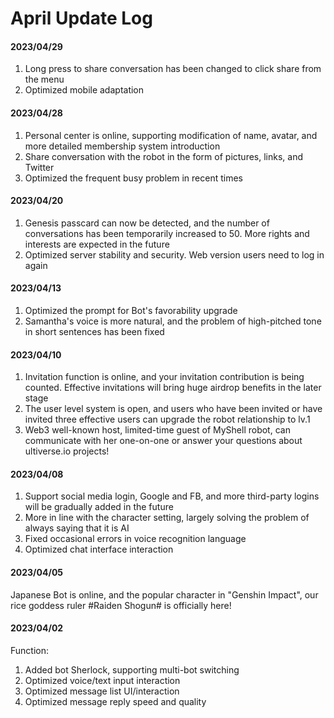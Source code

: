 # April Update Log

#### 2023/04/29

1. Long press to share conversation has been changed to click share from the menu
2. Optimized mobile adaptation

#### 2023/04/28

1. Personal center is online, supporting modification of name, avatar, and more detailed membership system introduction
2. Share conversation with the robot in the form of pictures, links, and Twitter
3. Optimized the frequent busy problem in recent times

#### 2023/04/20&#x20;

1. Genesis passcard can now be detected, and the number of conversations has been temporarily increased to 50. More rights and interests are expected in the future
2. Optimized server stability and security. Web version users need to log in again

#### 2023/04/13

1. Optimized the prompt for Bot's favorability upgrade
2. Samantha's voice is more natural, and the problem of high-pitched tone in short sentences has been fixed

#### 2023/04/10

1. Invitation function is online, and your invitation contribution is being counted. Effective invitations will bring huge airdrop benefits in the later stage
2. The user level system is open, and users who have been invited or have invited three effective users can upgrade the robot relationship to lv.1
3. Web3 well-known host, limited-time guest of MyShell robot, can communicate with her one-on-one or answer your questions about ultiverse.io projects!

#### 2023/04/08

1. Support social media login, Google and FB, and more third-party logins will be gradually added in the future
2. More in line with the character setting, largely solving the problem of always saying that it is AI
3. Fixed occasional errors in voice recognition language
4. Optimized chat interface interaction

#### 2023/04/05

Japanese Bot is online, and the popular character in "Genshin Impact", our rice goddess ruler #Raiden Shogun# is officially here!

#### 2023/04/02

Function:

1. Added bot Sherlock, supporting multi-bot switching
2. Optimized voice/text input interaction
3. Optimized message list UI/interaction
4. Optimized message reply speed and quality